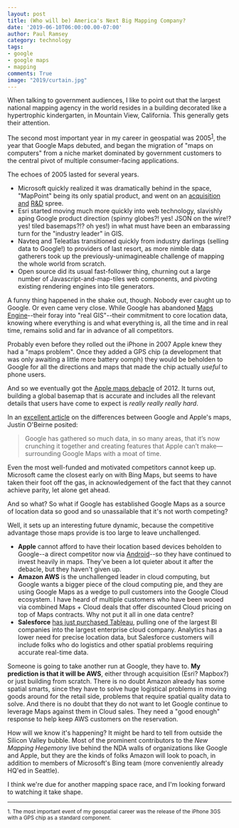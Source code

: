 ```yaml
---
layout: post
title: (Who will be) America's Next Big Mapping Company?
date: '2019-06-10T06:00:00.00-07:00'
author: Paul Ramsey
category: technology
tags:
- google
- google maps
- mapping
comments: True
image: "2019/curtain.jpg"
---
```


When talking to government audiences, I like to point out that the largest national mapping agency in the world resides in a building decorated like a hypertrophic kindergarten, in Mountain View, California. This generally gets their attention.

The second most important year in my career in geospatial was 2005<sup><a href='#1'>1</a></sup>, the year that Google Maps debuted, and began the migration of "maps on computers" from a niche market dominated by government customers to the central pivot of multiple consumer-facing applications. 

The echoes of 2005 lasted for several years.

* Microsoft quickly realized it was dramatically behind in the space, "MapPoint" being its only spatial product, and went on an [acquisition](https://www.vexcel-imaging.com/company/) [and](https://www.gim-international.com/content/news/microsoft-corporation-acquires-geotango) [R&D](https://en.wikipedia.org/wiki/Photosynth) spree. 
* Esri started moving much more quickly into web technology, slavishly aping  Google product direction (spinny globes?! yes! JSON on the wire!? yes! tiled basemaps?!? oh yes!) in what must have been an embarassing turn for the "industry leader" in GIS. 
* Navteq and Teleatlas transitioned quickly from industry darlings (selling data to Google!) to providers of last resort, as more nimble data gatherers took up the previously-unimagineable challenge of mapping the whole world from scratch.
* Open source did its usual fast-follower thing, churning out a large number of Javascript-and-map-tiles web components, and pivoting existing rendering engines into tile generators.

A funny thing happened in the shake out, though. Nobody ever caught up to Google. Or even came very close. While Google has abandoned [Maps Engine](https://mapsengine.google.com/about/index.html)--their foray into "real GIS"--their commitment to core location data, knowing where everything is and what everything is, all the time and in real time, remains solid and far in advance of all competitors.

Probably even before they rolled out the iPhone in 2007 Apple knew they had a "maps problem". Once they added a GPS chip (a development that was only awaiting a little more battery oomph) they would be beholden to Google for all the directions and maps that made the chip actually *useful* to phone users.

And so we eventually got the [Apple maps debacle](https://www.businessinsider.com/the-apple-maps-debacle-2012-9) of 2012. It turns out, building a global basemap that is accurate and includes all the relevant details that users have come to expect is *really really really hard*.

In an [excellent article](https://www.justinobeirne.com/google-maps-moat) on the differences between Google and Apple's maps, Justin O'Beirne posited:

> Google has gathered so much data, in so many areas, that it’s now crunching it together and creating features that Apple can’t make—surrounding Google Maps with a moat of time.

Even the most well-funded and motivated competitors cannot keep up. Microsoft came the closest early on with Bing Maps, but seems to have taken their foot off the gas, in acknowledgement of the fact that they cannot achieve parity, let alone get ahead.

And so what? So what if Google has established Google Maps as a source of location data so good and so unassailable that it's not worth competing?

Well, it sets up an interesting future dynamic, because the competitive advantage those maps provide is too large to leave unchallenged.

* **Apple** cannot afford to have their location based devices beholden to Google--a direct competitor now via [Android](https://www.lifewire.com/iphone-vs-android-best-smartphone-2000309)--so they have continued to invest heavily in maps. They've been a lot quieter about it after the debacle, but they haven't given up.
* **Amazon AWS** is the unchallenged leader in cloud computing, but Google wants a bigger piece of the cloud computing pie, and they are using Google Maps as a wedge to pull customers into the Google Cloud ecosystem. I have heard of multiple customers who have been wooed via combined Maps + Cloud deals that offer discounted Cloud pricing on top of Maps contracts. Why not put it all in one data centre?
* **Salesforce** [has just purchased Tableau](https://techcrunch.com/2019/06/10/salesforce-is-buying-data-visualization-company-tableau-for-15-7b-in-all-stock-deal/), pulling one of the largest BI companies into the largest enterprise cloud company. Analytics has a lower need for precise location data, but Salesforce customers will include folks who do logistics and other spatial problems requiring accurate real-time data.

Someone is going to take another run at Google, they have to. **My prediction is that it will be AWS**, either through acquisition (Esri? Mapbox?) or just building from scratch. There is no doubt Amazon already has some spatial smarts, since they have to solve huge logistical problems in moving goods around for the retail side, problems that require spatial quality data to solve. And there is no doubt that they do not want to let Google continue to leverage Maps against them in Cloud sales. They need a "good enough" response to help keep AWS customers on the reservation.

How will we know it's happening? It might be hard to tell from outside the Silicon Valley bubble. Most of the prominent contributors to the *New Mapping Hegemony* live behind the NDA walls of organizations like Google and Apple, but they are the kinds of folks Amazon will look to poach, in addition to members of Microsoft's Bing team (more conveniently already HQ'ed in Seattle).

I think we're due for another mapping space race, and I'm looking forward to watching it take shape.

--------

<small><a name='1'>1</a>. The most important event of my geospatial career was the release of the iPhone 3GS with a GPS chip as a standard component.</small>

